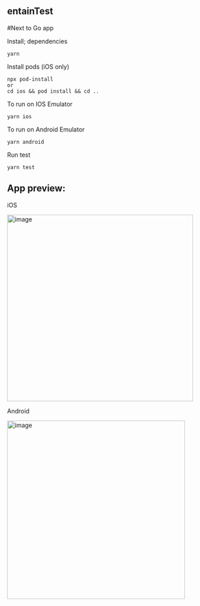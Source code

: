 ## entainTest

#Next to Go app

Install; dependencies

```
yarn 
```

Install pods (iOS only)

```
npx pod-install 
or
cd ios && pod install && cd ..
```

To run on IOS Emulator

```
yarn ios
```

To run on Android Emulator

```
yarn android
```

Run test

```
yarn test
```

## App preview:
iOS

<img width="434" alt="image" src="https://user-images.githubusercontent.com/3513973/203218203-ba48ca89-4d10-4b1b-aa35-15f900370add.png">

Android

<img width="415" alt="image" src="https://user-images.githubusercontent.com/3513973/203218552-8af3a50c-fc35-4d09-8042-feb4f7a9e89e.png">




